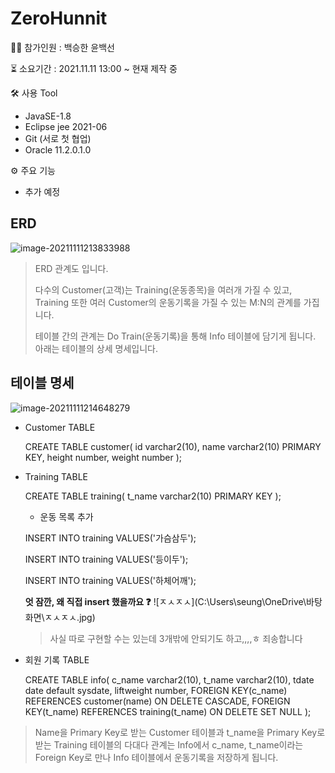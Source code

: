 # ZeroHunnit

🙋‍♂️ 참가인원 : 백승한 윤백선

⏳ 소요기간 : 2021.11.11 13:00 ~ 현재 제작 중

🛠 사용 Tool

* JavaSE-1.8
* Eclipse jee 2021-06
* Git (서로 첫 협업)
* Oracle 11.2.0.1.0

⚙ 주요 기능

* 추가 예정

## ERD

![image-20211111213833988](C:\Users\seung\AppData\Roaming\Typora\typora-user-images\image-20211111213833988.png)

> ERD 관계도 입니다.
>
> 다수의 Customer(고객)는 Training(운동종목)을 여러개 가질 수 있고, Training 또한 여러 Customer의 운동기록을 가질 수 있는 M:N의 관계를 가집니다.
>
> 테이블 간의 관계는 Do Train(운동기록)을 통해 Info 테이블에 담기게 됩니다. 아래는 테이블의 상세 명세입니다.

## 테이블 명세

![image-20211111214648279](C:\Users\seung\AppData\Roaming\Typora\typora-user-images\image-20211111214648279.png)



- Customer TABLE

  CREATE TABLE customer(
  	id varchar2(10),
  	name varchar2(10) PRIMARY KEY,
  	height number, weight number
  );

- Training TABLE

  CREATE TABLE training(
  	t_name varchar2(10) PRIMARY KEY
  );

  - 운동 목록 추가 

  INSERT INTO training VALUES('가슴삼두');

  INSERT INTO training VALUES('등이두');

  INSERT INTO training VALUES('하체어깨');

  **엇 잠깐, 왜 직접 insert 했을까요 ❓**
  ![ㅈㅅㅈㅅ](C:\Users\seung\OneDrive\바탕 화면\ㅈㅅㅈㅅ.jpg)

  > 사실 따로 구현할 수는 있는데 3개밖에 안되기도 하고,,,,ㅎ 죄송합니다

- 회원 기록 TABLE

  CREATE TABLE info(
  	c_name varchar2(10),
  	t_name varchar2(10),
  	tdate date default sysdate,
  	liftweight number,
  	FOREIGN KEY(c_name) REFERENCES customer(name) ON DELETE CASCADE,
  	FOREIGN KEY(t_name) REFERENCES training(t_name) ON DELETE SET NULL
  );

> Name을 Primary Key로 받는 Customer 테이블과 t_name을 Primary Key로 받는 Training 테이블의 다대다 관계는 Info에서 c_name, t_name이라는 Foreign Key로 만나 Info 테이블에서 운동기록을 저장하게 됩니다.

